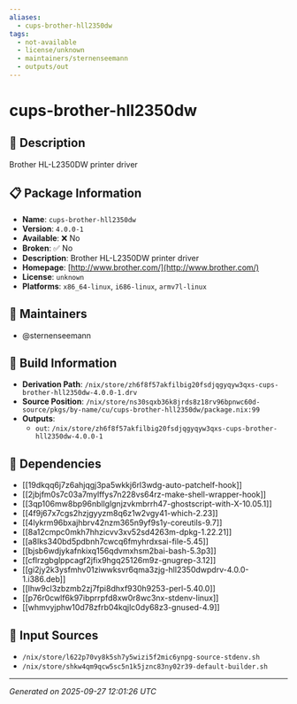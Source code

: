 ```yaml
---
aliases:
  - cups-brother-hll2350dw
tags:
  - not-available
  - license/unknown
  - maintainers/sternenseemann
  - outputs/out
---
```


# cups-brother-hll2350dw

## 📝 Description

Brother HL-L2350DW printer driver

## 📋 Package Information

- **Name**: `cups-brother-hll2350dw`
- **Version**: `4.0.0-1`
- **Available**: ❌ No
- **Broken**: ✅ No
- **Description**: Brother HL-L2350DW printer driver
- **Homepage**: [http://www.brother.com/](http://www.brother.com/)
- **License**: `unknown`
- **Platforms**: `x86_64-linux`, `i686-linux`, `armv7l-linux`
## 👥 Maintainers

- @sternenseemann


## 🔧 Build Information

- **Derivation Path**: `/nix/store/zh6f8f57akfilbig20fsdjqgyqyw3qxs-cups-brother-hll2350dw-4.0.0-1.drv`
- **Source Position**: `/nix/store/ns30sqxb36k8jrds8z18rv96bpnwc60d-source/pkgs/by-name/cu/cups-brother-hll2350dw/package.nix:99`
- **Outputs**:
  - `out`:  `/nix/store/zh6f8f57akfilbig20fsdjqgyqyw3qxs-cups-brother-hll2350dw-4.0.0-1`

## 🔗 Dependencies

- [[19dkqq6j7z6ahjqgj3pa5wkkj6rl3wdg-auto-patchelf-hook]]
- [[2jbjfm0s7c03a7mylffys7n228vs64rz-make-shell-wrapper-hook]]
- [[3qp106mw8bp96nbllglgnjzvkmbrrh47-ghostscript-with-X-10.05.1]]
- [[4f9j67x7cgs2hzjgyyzm8q6z1w2vgy41-which-2.23]]
- [[4lykrm96bxajhbrv42nzm365n9yf9s1y-coreutils-9.7]]
- [[8a12cmpc0mkh7hhzicvv3xv52sd4263m-dpkg-1.22.21]]
- [[a8lks340bd5pdbnh7cwcq6fmyhrdxsai-file-5.45]]
- [[bjsb6wdjykafnkixq156qdvmxhsm2bai-bash-5.3p3]]
- [[cflrzgbglppcagf2jfix9hgq25126m9z-gnugrep-3.12]]
- [[gi2jy2k3ysfmhv01ziwwksvr6qma3zjg-hll2350dwpdrv-4.0.0-1.i386.deb]]
- [[lhw9cl3zbzmb2zj7fpi8dhxf930h9253-perl-5.40.0]]
- [[p76r0cwlf6k97ibprrpfd8xw0r8wc3nx-stdenv-linux]]
- [[whmvyjphw10d78zfrb04kqjlc0dy68z3-gnused-4.9]]

## 📁 Input Sources

- `/nix/store/l622p70vy8k5sh7y5wizi5f2mic6ynpg-source-stdenv.sh`
- `/nix/store/shkw4qm9qcw5sc5n1k5jznc83ny02r39-default-builder.sh`

---
*Generated on 2025-09-27 12:01:26 UTC*
